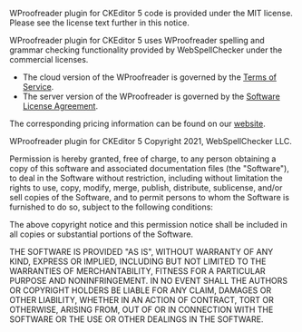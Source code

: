 WProofreader plugin for CKEditor 5 code is provided under the MIT license. Please see the license text further in this notice.

WProofreader plugin for CKEditor 5 uses WProofreader spelling and grammar checking functionality provided by WebSpellChecker under the commercial licenses.

* The cloud version of the WProofreader is governed by the [Terms of Service](https://webspellchecker.com/legal/terms-of-service/).
* The server version of the WProofreader is governed by the [Software License Agreement](https://webspellchecker.com/legal/software-license-agreement/).

The corresponding pricing information can be found on our [website](https://webspellchecker.com/pricing/).

WProofreader plugin for CKEditor 5
Copyright 2021, WebSpellChecker LLC.

Permission is hereby granted, free of charge, to any person obtaining a copy of this software and associated documentation files (the "Software"), to deal in the Software without restriction, including without limitation the rights to use, copy, modify, merge, publish, distribute, sublicense, and/or sell copies of the Software, and to permit persons to whom the Software is furnished to do so, subject to the following conditions:

The above copyright notice and this permission notice shall be included in all copies or substantial portions of the Software.

THE SOFTWARE IS PROVIDED "AS IS", WITHOUT WARRANTY OF ANY KIND, EXPRESS OR IMPLIED, INCLUDING BUT NOT LIMITED TO THE WARRANTIES OF MERCHANTABILITY, FITNESS FOR A PARTICULAR PURPOSE AND NONINFRINGEMENT. IN NO EVENT SHALL THE AUTHORS OR COPYRIGHT HOLDERS BE LIABLE FOR ANY CLAIM, DAMAGES OR OTHER LIABILITY, WHETHER IN AN ACTION OF CONTRACT, TORT OR OTHERWISE, ARISING FROM, OUT OF OR IN CONNECTION WITH THE SOFTWARE OR THE USE OR OTHER DEALINGS IN THE SOFTWARE.
